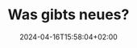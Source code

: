 ---
title: "Was gibts neues? "
#menutitle: 
description: 
lead: EIne menge... 
thumbnail: ""
date: "2024-04-16T15:58:04+02:00"
categories:
  - "news"
tags:
  - ""
authorbox: true
sidebar: true
pager: false
#menu: main
#weight: 10
---